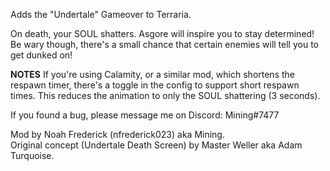 Adds the "Undertale" Gameover to Terraria.

On death, your SOUL shatters. Asgore will inspire you to stay determined! Be wary though, there's a small chance that certain enemies will tell you to get dunked on!

**NOTES**
If you're using Calamity, or a similar mod, which shortens the respawn timer, there's a toggle in the config to support short respawn times. This reduces the animation to only the SOUL shattering (3 seconds).

If you found a bug, please message me on Discord: Mining#7477

Mod by Noah Frederick (nfrederick023) aka Mining.  
Original concept (Undertale Death Screen) by Master Weller aka Adam Turquoise.
